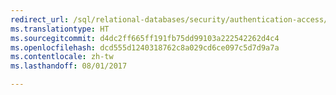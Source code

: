 ```yaml
---
redirect_url: /sql/relational-databases/security/authentication-access/getting-started-with-database-engine-permissions
ms.translationtype: HT
ms.sourcegitcommit: d4dc2ff665ff191fb75dd99103a222542262d4c4
ms.openlocfilehash: dcd555d1240318762c8a029cd6ce097c5d7d9a7a
ms.contentlocale: zh-tw
ms.lasthandoff: 08/01/2017

---
```


